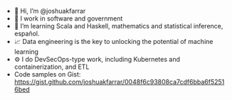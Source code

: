 - 👋 Hi, I’m @joshuakfarrar
- 👀 I work in software and government
- 🌱 I’m learning Scala and Haskell, mathematics and statistical inference, español.
- 📈 Data engineering is the key to unlocking the potential of machine learning
- ⚙️ I do DevSecOps-type work, including Kubernetes and containerization, and ETL
- Code samples on Gist: https://gist.github.com/joshuakfarrar/0048f6c93808ca7cdf6bba6f52516bed

<!---
joshuakfarrar/joshuakfarrar is a ✨ special ✨ repository because its `README.md` (this file) appears on your GitHub profile.
You can click the Preview link to take a look at your changes.
--->
